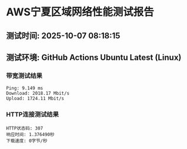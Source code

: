 # AWS宁夏区域网络性能测试报告
## 测试时间: 2025-10-07 08:18:15
## 测试环境: GitHub Actions Ubuntu Latest (Linux)

### 带宽测试结果
```
Ping: 9.149 ms
Download: 2018.17 Mbit/s
Upload: 1724.11 Mbit/s
```

### HTTP连接测试结果
```
HTTP状态码: 307
响应时间: 1.376490秒
下载速度: 0字节/秒
```

